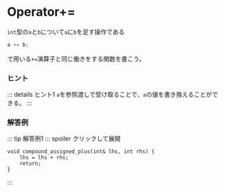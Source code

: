 # Operator+=

`int`型の`a`と`b`について`a`に`b`を足す操作である

```cpp
a += b;
```

で用いる`+=`演算子と同じ働きをする関数を書こう。

### ヒント

::: details ヒント1
`a`を参照渡しで受け取ることで、`a`の値を書き換えることができる。
:::

### 解答例

::: tip 解答例1
::: spoiler クリックして展開
```cpp:line-numbers
void compound_assigned_plus(int& lhs, int rhs) {
    lhs = lhs + rhs;
    return;
}
```
:::